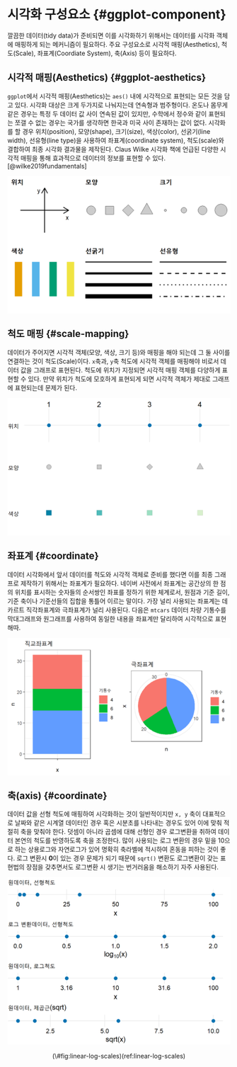 



# 시각화 구성요소 {#ggplot-component}

깔끔한 데이터(tidy data)가 준비되면 이를 시각화하기 위해서는 데이터를 시각화 객체에 매핑하게 되는 메커니즘이 필요하다.
주요 구성요소로 시각적 매핑(Aesthetics), 척도(Scale), 좌표계(Coordiate System), 축(Axis) 등이 필요하다.

## 시각적 매핑(Aesthetics) {#ggplot-aesthetics}

`ggplot`에서 시각적 매핑(Aesthetics)는 `aes()` 내에 시각적으로 표현되는 모든 것을 담고 있다. 
시각화 대상은 크게 두가지로 나눠지는데 연속형과 범주형이다. 온도나 몸무게 같은 경우는 특정 두 데이터 값 사이 연속된 값이 있지만, 
수학에서 정수와 같이 표현되는 쪼갤 수 없는 경우는 국가를 생각하면 한국과 미국 사이 존재하는 값이 없다.
시각화를 할 경우 위치(position), 모양(shape), 크기(size), 색상(color), 선굵기(line width), 선유형(line type)을 사용하여 좌표계(coordinate system), 척도(scale)와 결합하여 최종 시각화 결과물을 제작된다. Claus Wilke 시각화 책에 언급된 다양한 시각적 매핑을 통해 효과적으로 데이터의 정보를 표현할 수 있다.[@wilke2019fundamentals]

<img src="basics-component_files/figure-html/ggplot-six-aesthetics-1.png" width="576" style="display: block; margin: auto;" />

## 척도 매핑 {#scale-mapping}

데이터가 주어지면 시각적 객체(모양, 색상, 크기 등)와 매핑을 해야 되는데 그 둘 사이를 연결하는 것이 척도(Scale)이다.
`x`축과, `y`축 척도에 시각적 객체를 매핑해야 비로서 데이터 값을 그래프로 표현된다.
척도에 위치가 지정되면 시각적 매핑 객체를 다양하게 표현할 수 있다. 만약 위치가 척도에 모호하게 표현되게 되면 
시각적 객체가 제대로 그래프에 표현되는데 문제가 된다.


<img src="basics-component_files/figure-html/ggplot-scale-1.png" width="576" style="display: block; margin: auto;" />

## 좌표계 {#coordinate}

데이터 시각화에서 앞서 데이터를 척도와 시각적 객체로 준비를 했다면 이를 최종 그래프로 제작하기 위해서는 좌표계가 필요하다.
네이버 사전에서 좌표계는 공간상의 한 점의 위치를 표시하는 숫자들의 순서쌍인 좌표를 정하기 위한 체계로서, 원점과 기준 길이, 기준 축이나 기준선들의 집합을 통틀어 이르는 말이다. 가장 널리 사용되는 좌표계는 데카르트 직각좌표계와 극좌표계가 널리 사용된다.
다음은 `mtcars` 데이터 차량 기통수를 막대그래프와 원그래프를 사용하여 동일한 내용을 좌표계만 달리하여 시각적으로 표현해따.


<img src="basics-component_files/figure-html/ggplot-coordinate-1.png" width="576" style="display: block; margin: auto;" />


## 축(axis) {#coordinate}

데이터 값을 선형 척도에 매핑하여 시각화하는 것이 일반적이지만 `x, y` 축이
대표적으로 날짜와 같은 시계열 데이터인 경우 혹은 시분초를 나타내는 경우도 있어 이에 맞춰 
적절히 축을 맞춰야 한다. 덧셈이 아니라 곱셈에 대해 선형인 경우 로그변환을 취하여 
데이터 본연의 척도를 반영하도록 축을 조정한다. 많이 사용되는 로그 변환의 경우
밑을 10으로 하는 상용로그와 자연로그가 있어 명확히 축라벨에 적시하여 혼동을 피하는 것이 좋다.
로그 변환시 **0**이 있는 경우 문제가 되기 때문에 `sqrt()` 변환도 로그변환이 갖는 표현법의 장점을
갖추면서도 로그변환 시 생기는 번거러움을 해소하기 자주 사용된다.

<div class="figure" style="text-align: center">
<img src="basics-component_files/figure-html/linear-log-scales-1.png" alt="(ref:linear-log-scales)" width="576" />
<p class="caption">(\#fig:linear-log-scales)(ref:linear-log-scales)</p>
</div>
